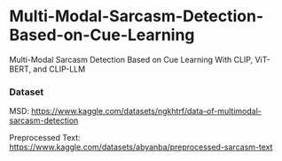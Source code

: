 # Multi-Modal-Sarcasm-Detection-Based-on-Cue-Learning
Multi-Modal Sarcasm Detection Based on Cue Learning With CLIP, ViT-BERT, and CLIP-LLM

### Dataset
MSD: https://www.kaggle.com/datasets/ngkhtrf/data-of-multimodal-sarcasm-detection

Preprocessed Text: https://www.kaggle.com/datasets/abyanba/preprocessed-sarcasm-text
